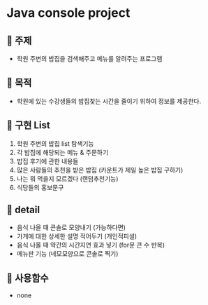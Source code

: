 # Java console project

## 🎈 주제

- 학원 주변의 밥집을 검색해주고 메뉴를 알려주는 프로그램

## 🎈 목적

- 학원에 있는 수강생들의 밥집찾는 시간을 줄이기 위하여 정보를 제공한다.

## 🎈 구현 List

1. 학원 주변의 밥집 list 탐색기능
2. 각 밥집에 해당되는 메뉴 & 주문하기
3. 밥집 후기에 관한 내용들
4. 많은 사람들의 추천을 받은 밥집 (카운트가 제일 높은 밥집 구하기)
5. 나는 뭐 먹을지 모르겠다 (랜덤추천기능)
6. 식당들의 홍보문구

## 🎈 detail

- 음식 나올 때 콘솔로 모양내기 (가능하다면)
- 가게에 대한 상세한 설명 적어두기 (개인적피셜)
- 음식 나올 때 약간의 시간지연 효과 넣기 (for문 큰 수 반복)
- 메뉴판 기능 (네모모양으로 콘솔로 찍기)

## 🎈 사용함수

- none
